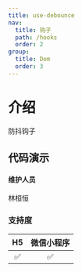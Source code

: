 ```yaml
---
title: use-debounce
nav:
  title: 钩子
  path: /hooks
  order: 2
group:
  title: Dom
  order: 3
---
```


# 介绍

防抖钩子

## 代码演示

<code src="./demo/index.tsx"></code>

#### 维护人员

林桓恒

### 支持度

| H5  | 微信小程序 |
| :-: | :--------: |
| ✅  |     ✅     |
